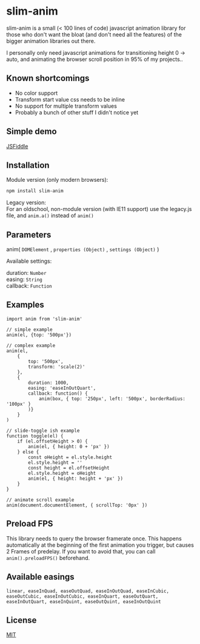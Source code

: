 # slim-anim

slim-anim is a small (< 100 lines of code) javascript animation library for those who don't want the bloat (and don't need all the features) of the bigger animation libraries out there.

I personally only need javascript animations for transitioning height 0 -> auto, and animating the browser scroll position in 95% of my projects..

## Known shortcomings
* No color support
* Transform start value css needs to be inline
* No support for multiple transform values
* Probably a bunch of other stuff I didn't notice yet

## Simple demo
[JSFiddle](https://jsfiddle.net/pz16vkfg/)


## Installation

Module version (only modern browsers):

```bash
npm install slim-anim
```
Legacy version:    
For an oldschool, non-module version (with IE11 support) use the legacy.js file, and ```anim.a()``` instead of ```anim()```

## Parameters
anim( ```DOMElement``` ,  ```properties (Object)``` ,  ```settings (Object)``` )

Available settings:  

duration: ```Number```  
easing: ```String```  
callback: ```Function```



## Examples

```
import anim from 'slim-anim'

// simple example
anim(el, {top: '500px'})

// complex example
anim(el,
	{
		top: '500px',
		transform: 'scale(2)'
	}, 
	{
		duration: 1000, 
		easing: 'easeInOutQuart', 
		callback: function() { 
			anim(box, { top: '250px', left: '500px', borderRadius: '100px' }
		)}
	}
)

// slide-toggle ish example
function toggle(el) {
	if (el.offsetHeight > 0) {
		anim(el, { height: 0 + 'px' })
	} else {
		const oHeight = el.style.height
		el.style.height = ''
		const height = el.offsetHeight
		el.style.height = oHeight
		anim(el, { height: height + 'px' })
	}
}

// animate scroll example
anim(document.documentElement, { scrollTop: '0px' })
```

## Preload FPS
This library needs to query the browser framerate once. This happens automatically at the beginning of the first animation you trigger, but causes 2 Frames of predelay. If you want to avoid that, you can call ```anim().preloadFPS()``` beforehand.

## Available easings
```linear, easeInQuad, easeOutQuad, easeInOutQuad, easeInCubic, easeOutCubic, easeInOutCubic, easeInQuart, easeOutQuart, easeInOutQuart, easeInQuint, easeOutQuint, easeInOutQuint```

## License
[MIT](https://choosealicense.com/licenses/mit/)
